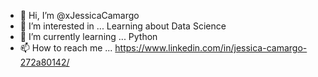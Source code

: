- 👋 Hi, I’m @xJessicaCamargo
- 👀 I’m interested in ... Learning about Data Science
- 🌱 I’m currently learning ... Python
- 📫 How to reach me ... https://www.linkedin.com/in/jessica-camargo-272a80142/

<!---
xJessicaCamargo/xJessicaCamargo is a ✨ special ✨ repository because its `README.md` (this file) appears on your GitHub profile.
You can click the Preview link to take a look at your changes.
--->
